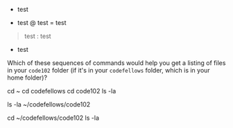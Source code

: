 * test
- test
@ test
= test
> test
: test
+ test

Which of these sequences of commands would help you get a listing of files in your `code102` folder (if it's in your `codefellows` folder, which is in your home folder)?

cd ~
cd codefellows
cd code102
ls -la

ls -la ~/codefellows/code102 
  
cd ~/codefellows/code102
ls -la
